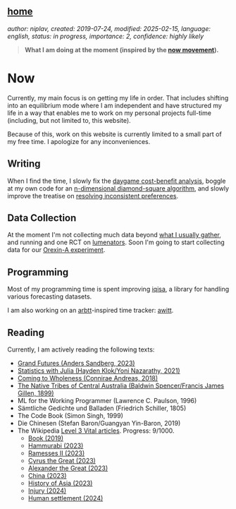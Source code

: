 [home](./index.md)
------------------

*author: niplav, created: 2019-07-24, modified: 2025-02-15, language: english, status: in progress, importance: 2, confidence: highly likely*

> __What I am doing at the moment (inspired by the
> [now movement](https://nownownow.com/about)).__

Now
====

Currently, my main focus is on getting my life in order. That includes
shifting into an equilibrium mode where I am independent and have
structured my life in a way that enables me to work on my personal
projects full-time (including, but not limited to, this website).

Because of this, work on this website is currently limited to a small
part of my free time. I apologize for any inconveniences.

Writing
-------

When I find the time, I slowly fix the [daygame cost-benefit
analysis](./daygame_cost_benefit.md), boggle at my own code for
an [n-dimensional diamond-square algorithm](./diamond.html),
and slowly improve the treatise on [resolving inconsistent
preferences](./resolving.html).

Data Collection
----------------

At the moment I'm not collecting much data beyond [what
I usually gather](./data.md), and running and one RCT on
[lumenators](https://arbital.com/p/lumenators/). Soon
I'm going to start collecting data for our [Orexin-A
experiment](https://manifund.org/projects/orexin-pilot-experiment-for-reducing-sleep-need).

Programming
-----------

Most of my programming time is spent improving
[iqisa](https://github.com/niplav/iqisa), a library for handling various
forecasting datasets.

I am also working on an [arbtt](https://arbtt.nomeata.de/)-inspired time
tracker: [awitt](https://github.com/niplav/awitt).

Reading
--------

Currently, I am actively reading the following texts:

* [Grand Futures (Anders Sandberg, 2023)](https://www.goodreads.com/book/show/42275384-grand-futures)
* [Statistics with Julia (Hayden Klok/Yoni Nazarathy, 2021)](https://statisticswithjulia.org/)
* [Coming to Wholeness (Connirae Andreas, 2018)](https://www.goodreads.com/book/show/42348332-coming-to-wholeness)
* [The Native Tribes of Central Australia (Baldwin Spencer/Francis James Gillen, 1899)](https://www.goodreads.com/book/show/68126748-the-native-tribes-of-central-australiar)
* ML for the Working Programmer (Lawrence C. Paulson, 1996)
* Sämtliche Gedichte und Balladen (Friedrich Schiller, 1805)
* The Code Book (Simon Singh, 1999)
* Die Chinesen (Stefan Baron/Guangyan Yin-Baron, 2019)
* The Wikipedia [Level 3 Vital articles](https://en.wikipedia.org/wiki/Wikipedia%3AVital_articles). Progress: 9/1000.
	* [Book (2019)](https://en.wikipedia.org/wiki/Book)
	* [Hammurabi (2023)](https://en.wikipedia.org/wiki/Hammurabi)
	* [Ramesses II (2023)](https://en.wikipedia.org/wiki/Rameses_II)
	* [Cyrus the Great (2023)](https://en.wikipedia.org/wiki/Cyrus_The_Great)
	* [Alexander the Great (2023)](https://en.wikipedia.org/wiki/Alexander_The_Great)
	* [China (2023)](https://en.wikipedia.org/wiki/China)
	* [History of Asia (2023)](https://en.wikipedia.org/wiki/History_of_Asia)
	* [Injury (2024)](https://en.wikipedia.org/wiki/Injury)
	* [Human settlement (2024)](https://en.wikipedia.org/wiki/Human_settlement)

